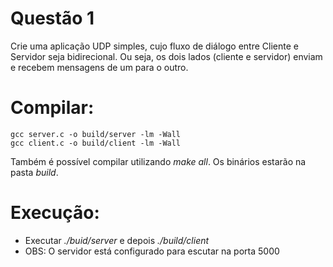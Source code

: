 # Questão 1

Crie uma aplicação UDP simples, cujo fluxo de diálogo entre Cliente e Servidor seja bidirecional. Ou seja, os dois lados (cliente e servidor) enviam e recebem mensagens de um para o outro.

# Compilar:

```
gcc server.c -o build/server -lm -Wall
gcc client.c -o build/client -lm -Wall
```

Também é possível compilar utilizando *make all*. Os binários estarão na pasta *build*.

# Execução:

- Executar *./buid/server* e depois *./build/client*
- OBS: O servidor está configurado para escutar na porta 5000